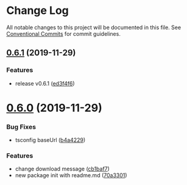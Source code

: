 # Change Log

All notable changes to this project will be documented in this file.
See [Conventional Commits](https://conventionalcommits.org) for commit guidelines.

## [0.6.1](https://github.com/ez-fe/ez/compare/v0.6.0...v0.6.1) (2019-11-29)


### Features

* release v0.6.1 ([ed3f4f6](https://github.com/ez-fe/ez/commit/ed3f4f665435b311d065065d8eaaaafe216ce874))





# [0.6.0](https://github.com/ez-fe/ez/compare/v0.5.9...v0.6.0) (2019-11-29)


### Bug Fixes

* tsconfig baseUrl ([b4a4229](https://github.com/ez-fe/ez/commit/b4a42298f032c3313e5fd3f24d228c49543a528c))


### Features

* change download message ([cb1baf7](https://github.com/ez-fe/ez/commit/cb1baf7121a2635cf9ff3401ee51ea9b2f84b9f2))
* new package init with readme.md ([70a3301](https://github.com/ez-fe/ez/commit/70a330157917d1c758ffd7fa1146b132110db157))
